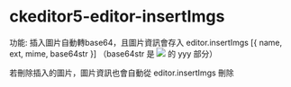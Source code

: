 # ckeditor5-editor-insertImgs

功能:
插入圖片自動轉base64，且圖片資訊會存入
editor.insertImgs [{ name, ext, mime, base64str }]
（base64str 是 <img src="image/jpeg;base64,yyyyy"> 的 yyy 部分）

若刪除插入的圖片，圖片資訊也會自動從 editor.insertImgs 刪除
